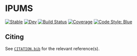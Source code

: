 # IPUMS

[![Stable](https://img.shields.io/badge/docs-stable-blue.svg)](https://TheCedarPrince.github.io/IPUMS.jl/stable/)
[![Dev](https://img.shields.io/badge/docs-dev-blue.svg)](https://TheCedarPrince.github.io/IPUMS.jl/dev/)
[![Build Status](https://github.com/TheCedarPrince/IPUMS.jl/actions/workflows/CI.yml/badge.svg?branch=main)](https://github.com/TheCedarPrince/IPUMS.jl/actions/workflows/CI.yml?query=branch%3Amain)
[![Coverage](https://codecov.io/gh/TheCedarPrince/IPUMS.jl/branch/main/graph/badge.svg)](https://codecov.io/gh/TheCedarPrince/IPUMS.jl)
[![Code Style: Blue](https://img.shields.io/badge/code%20style-blue-4495d1.svg)](https://github.com/invenia/BlueStyle)

## Citing

See [`CITATION.bib`](CITATION.bib) for the relevant reference(s).
